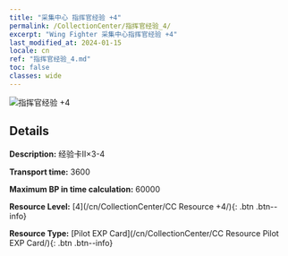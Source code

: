 ```yaml
---
title: "采集中心 指挥官经验 +4"
permalink: /CollectionCenter/指挥官经验_4/
excerpt: "Wing Fighter 采集中心指挥官经验 +4"
last_modified_at: 2024-01-15
locale: cn
ref: "指挥官经验_4.md"
toc: false
classes: wide
---
```



![指挥官经验 +4](/images/cc/CC_Pilot_EXP_Card_4.png)

## Details

  **Description:** 经验卡II×3-4

  **Transport time:** 3600

  **Maximum BP in time calculation:** 60000

  **Resource Level:** [4](/cn/CollectionCenter/CC Resource +4/){: .btn .btn--info}

  **Resource Type:** [Pilot EXP Card](/cn/CollectionCenter/CC Resource Pilot EXP Card/){: .btn .btn--info}

